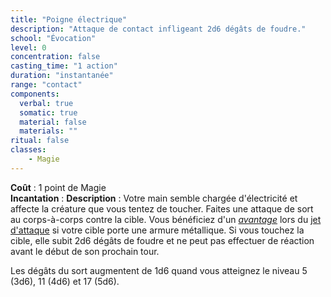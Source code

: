 ```yaml
---
title: "Poigne électrique"
description: "Attaque de contact infligeant 2d6 dégâts de foudre."
school: "Évocation"
level: 0
concentration: false
casting_time: "1 action"
duration: "instantanée"
range: "contact"
components:
  verbal: true
  somatic: true
  material: false
  materials: ""
ritual: false
classes:
    - Magie
---
```

**Coût** : 1 point de Magie   
**Incantation** : 
**Description** : Votre main semble chargée d'électricité et affecte la créature que vous tentez de toucher. Faites une attaque de sort au corps-à-corps contre la cible. Vous bénéficiez d'un [_avantage_](/utiliser-les-caracteristiques/#avantage-et-desavantage) lors du [jet d'attaque](/combattre/#jets-d-attaque) si votre cible porte une armure métallique. Si vous touchez la cible, elle subit 2d6 dégâts de foudre et ne peut pas effectuer de réaction avant le début de son prochain tour.

Les dégâts du sort augmentent de 1d6 quand vous atteignez le niveau 5 (3d6), 11 (4d6) et 17 (5d6).
